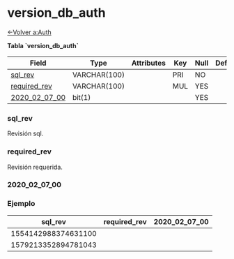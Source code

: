 # version_db_auth

[<-Volver a:Auth](database-auth.md)

**Tabla \`version_db_auth\`**

| Field              | Type         | Attributes | Key | Null | Default | Extra | Comment |
|--------------------|--------------|------------|-----|------|---------|-------|---------|
| [sql_rev][1]       | VARCHAR(100) |            | PRI | NO   |         |       |         |
| [required_rev][2]  | VARCHAR(100) |            | MUL | YES  |         |       |         |
| [2020_02_07_00][3] | bit(1)       |            |     | YES  |         |       |         |

[1]: #sql_rev
[2]: #required_rev
[3]: #2020_02_07_00

### sql_rev

Revisión sql.

### required_rev

Revisión requerida.

### 2020_02_07_00

### Ejemplo

| sql_rev             | required_rev | 2020_02_07_00 |
|---------------------|--------------|---------------|
| 1554142988374631100 |              |               |
| 1579213352894781043 |              |               |
